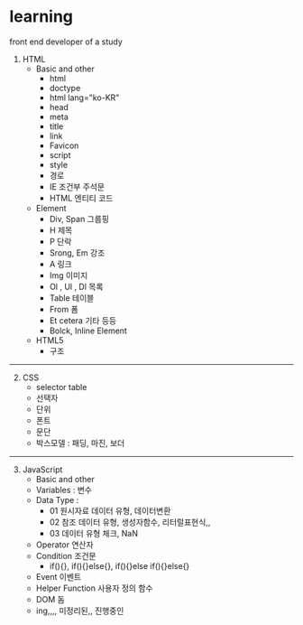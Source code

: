 # learning
front end developer of a study

1. HTML
    - Basic and other
        + html
        + doctype
        + html lang="ko-KR"
        + head
        + meta
        + title
        + link
        + Favicon
        + script
        + style
        + 경로
        + IE 조건부 주석문
        + HTML 엔티티 코드
    - Element
        + Div, Span 그룹핑
        + H 제목
        + P 단락
        + Srong, Em 강조
        + A 링크
        + Img 이미지
        + Ol , Ul , Dl 목록
        + Table 테이블
        + From 폼
        + Et cetera 기타 등등
        + Bolck, Inline Element
    - HTML5
        + 구조


---


2. CSS
    - selector table
    - 선택자
    - 단위
    - 폰트
    - 문단
    - 박스모델 : 패딩, 마진, 보더

---

3. JavaScript
    - Basic and other
    - Variables : 변수
    - Data Type :
        + 01 원시자료 데이터 유형, 데이터변환
        + 02 참조 데이터 유형, 생성자함수, 리터럴표현식,,
        + 03 데이터 유형 체크, NaN
    - Operator 연산자
    - Condition 조건문 
        + if(){}, if(){}else{}, if(){}else if(){}else{}
    - Event 이벤트
    - Helper Function 사용자 정의 함수
    - DOM 돔
    - ing,,,, 미정리된,, 진행중인
